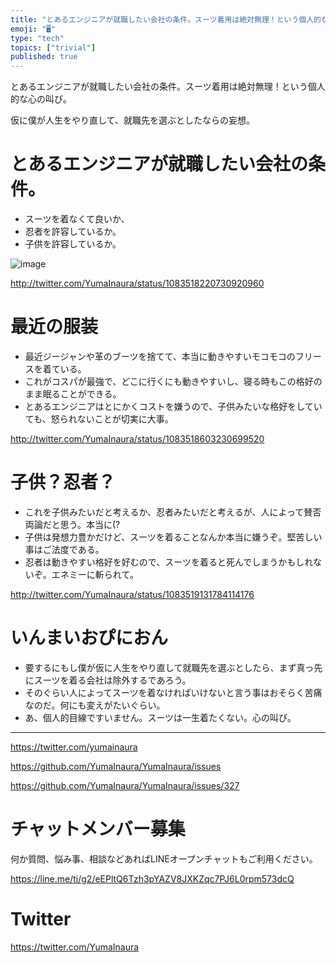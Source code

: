 ```yaml
---
title: "とあるエンジニアが就職したい会社の条件。スーツ着用は絶対無理！という個人的な心の叫び。"
emoji: "🖥"
type: "tech"
topics: ["trivial"]
published: true
---
```


とあるエンジニアが就職したい会社の条件。スーツ着用は絶対無理！という個人的な心の叫び。

仮に僕が人生をやり直して、就職先を選ぶとしたならの妄想。

# とあるエンジニアが就職したい会社の条件。

- スーツを着なくて良いか、
- 忍者を許容しているか。
-  子供を許容しているか。 

![image](https://user-images.githubusercontent.com/13635059/51005599-d7163780-1582-11e9-9e13-bc8da32c67d8.png)

http://twitter.com/YumaInaura/status/1083518220730920960

# 最近の服装

- 最近ジージャンや革のブーツを捨てて、本当に動きやすいモコモコのフリースを着ている。
- これがコスパが最強で、どこに行くにも動きやすいし、寝る時もこの格好のまま眠ることができる。
- とあるエンジニアはとにかくコストを嫌うので、子供みたいな格好をしていても、怒られないことが切実に大事。

http://twitter.com/YumaInaura/status/1083518603230699520

# 子供？忍者？

- これを子供みたいだと考えるか、忍者みたいだと考えるが、人によって賛否両論だと思う。本当に(?
- 子供は発想力豊かだけど、スーツを着ることなんか本当に嫌うぞ。堅苦しい事はご法度である。
- 忍者は動きやすい格好を好むので、スーツを着ると死んでしまうかもしれないぞ。エネミーに斬られて。 

http://twitter.com/YumaInaura/status/1083519131784114176

# いんまいおぴにおん

- 要するにもし僕が仮に人生をやり直して就職先を選ぶとしたら、まず真っ先にスーツを着る会社は除外するであろう。
- そのぐらい人によってスーツを着なければいけないと言う事はおそらく苦痛なのだ。何にも変えがたいぐらい。
-  あ、個人的目線ですいません。スーツは一生着たくない。心の叫び。 


---

https://twitter.com/yumainaura

https://github.com/YumaInaura/YumaInaura/issues

https://github.com/YumaInaura/YumaInaura/issues/327








<!-- Update From Qiita API -->

# チャットメンバー募集


何か質問、悩み事、相談などあればLINEオープンチャットもご利用ください。

https://line.me/ti/g2/eEPltQ6Tzh3pYAZV8JXKZqc7PJ6L0rpm573dcQ





# Twitter


https://twitter.com/YumaInaura


<!-- Update From Qiita API -->


